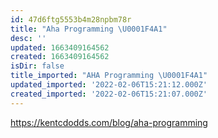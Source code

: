 ```yaml
---
id: 47d6ftg5553b4m28npbm78r
title: "Aha Programming \U0001F4A1"
desc: ''
updated: 1663409164562
created: 1663409164562
isDir: false
title_imported: "AHA Programming \U0001F4A1"
updated_imported: '2022-02-06T15:21:12.000Z'
created_imported: '2022-02-06T15:21:07.000Z'
---
```


https://kentcdodds.com/blog/aha-programming